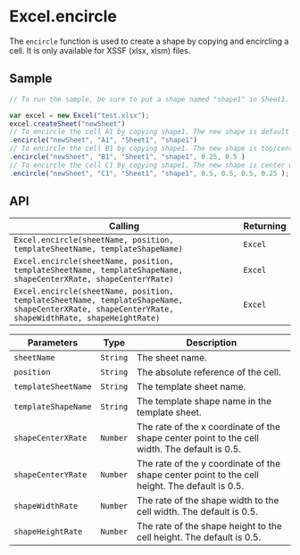 # Excel.encircle

The `encircle` function is used to create a shape by copying and encircling a cell.  It is only available for XSSF (xlsx, xlsm) files.

## Sample

```javascript
// To run the sample, be sure to put a shape named "shape1" in Sheet1.

var excel = new Excel("test.xlsx");
excel.createSheet("newSheet")
// To encircle the cell A1 by copying shape1. The new shape is default center with 50% width and 50% height of the cell A1.
.encircle("newSheet", "A1", "Sheet1", "shape1")
// To encircle the cell B1 by copying shape1. The new shape is top/center with 50% width and 50% height of the cell B1.
.encircle("newSheet", "B1", "Sheet1", "shape1", 0.25, 0.5 )				
// To encircle the cell C1 by copying shape1. The new shape is center with 50% width and 25% height of the cell C1.
.encircle("newSheet", "C1", "Sheet1", "shape1", 0.5, 0.5, 0.5, 0.25 );
```

## API

| Calling | Returning |
|---|---|
| `Excel.encircle(sheetName, position, templateSheetName, templateShapeName)` | `Excel` |
| `Excel.encircle(sheetName, position, templateSheetName, templateShapeName, shapeCenterXRate, shapeCenterYRate)` | `Excel` |
| `Excel.encircle(sheetName, position, templateSheetName, templateShapeName, shapeCenterXRate, shapeCenterYRate, shapeWidthRate, shapeHeightRate)` | `Excel` |

| Parameters | Type | Description |
|---|---|---|
| `sheetName` | `String` | The sheet name. |
| `position` | `String` | The absolute reference of the cell. |
| `templateSheetName` | `String` | The template sheet name. |
| `templateShapeName` | `String` | The template shape name in the template sheet. |
| `shapeCenterXRate` | `Number` | The rate of the x coordinate of the shape center point to the cell width. The default is 0.5. |
| `shapeCenterYRate` | `Number` | The rate of the y coordinate of the shape center point to the cell height. The default is 0.5. |
| `shapeWidthRate` | `Number` | The rate of the shape width to the cell width. The default is 0.5. |
| `shapeHeightRate` | `Number` | The rate of the shape height to the cell height. The default is 0.5. |